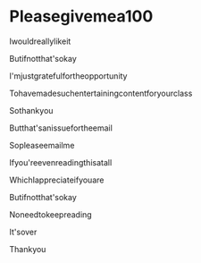# Pleasegivemea100
Iwouldreallylikeit

Butifnotthat'sokay

I'mjustgratefulfortheopportunity

Tohavemadesuchentertainingcontentforyourclass

Sothankyou

Butthat'sanissuefortheemail

Sopleaseemailme

Ifyou'reevenreadingthisatall

WhichIappreciateifyouare

Butifnotthat'sokay

Noneedtokeepreading

It'sover

Thankyou
